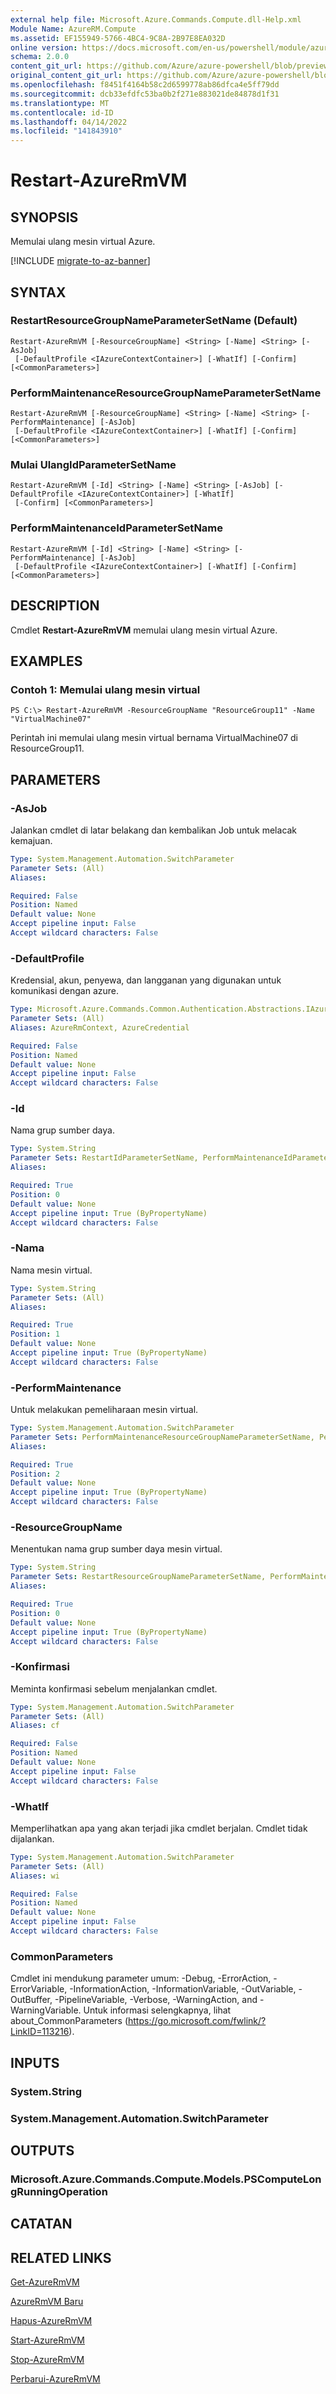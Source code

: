 ```yaml
---
external help file: Microsoft.Azure.Commands.Compute.dll-Help.xml
Module Name: AzureRM.Compute
ms.assetid: EF155949-5766-4BC4-9C8A-2B97E8EA032D
online version: https://docs.microsoft.com/en-us/powershell/module/azurerm.compute/restart-azurermvm
schema: 2.0.0
content_git_url: https://github.com/Azure/azure-powershell/blob/preview/src/ResourceManager/Compute/Commands.Compute/help/Restart-AzureRmVM.md
original_content_git_url: https://github.com/Azure/azure-powershell/blob/preview/src/ResourceManager/Compute/Commands.Compute/help/Restart-AzureRmVM.md
ms.openlocfilehash: f8451f4164b58c2d6599778ab86dfca4e5ff79dd
ms.sourcegitcommit: dcb33efdfc53ba0b2f271e883021de84878d1f31
ms.translationtype: MT
ms.contentlocale: id-ID
ms.lasthandoff: 04/14/2022
ms.locfileid: "141843910"
---
```

# Restart-AzureRmVM

## SYNOPSIS
Memulai ulang mesin virtual Azure.

[!INCLUDE [migrate-to-az-banner](../../includes/migrate-to-az-banner.md)]

## SYNTAX

### RestartResourceGroupNameParameterSetName (Default)
```
Restart-AzureRmVM [-ResourceGroupName] <String> [-Name] <String> [-AsJob]
 [-DefaultProfile <IAzureContextContainer>] [-WhatIf] [-Confirm] [<CommonParameters>]
```

### PerformMaintenanceResourceGroupNameParameterSetName
```
Restart-AzureRmVM [-ResourceGroupName] <String> [-Name] <String> [-PerformMaintenance] [-AsJob]
 [-DefaultProfile <IAzureContextContainer>] [-WhatIf] [-Confirm] [<CommonParameters>]
```

### Mulai UlangIdParameterSetName
```
Restart-AzureRmVM [-Id] <String> [-Name] <String> [-AsJob] [-DefaultProfile <IAzureContextContainer>] [-WhatIf]
 [-Confirm] [<CommonParameters>]
```

### PerformMaintenanceIdParameterSetName
```
Restart-AzureRmVM [-Id] <String> [-Name] <String> [-PerformMaintenance] [-AsJob]
 [-DefaultProfile <IAzureContextContainer>] [-WhatIf] [-Confirm] [<CommonParameters>]
```

## DESCRIPTION
Cmdlet **Restart-AzureRmVM** memulai ulang mesin virtual Azure.

## EXAMPLES

### Contoh 1: Memulai ulang mesin virtual
```
PS C:\> Restart-AzureRmVM -ResourceGroupName "ResourceGroup11" -Name "VirtualMachine07"
```

Perintah ini memulai ulang mesin virtual bernama VirtualMachine07 di ResourceGroup11.

## PARAMETERS

### -AsJob
Jalankan cmdlet di latar belakang dan kembalikan Job untuk melacak kemajuan.

```yaml
Type: System.Management.Automation.SwitchParameter
Parameter Sets: (All)
Aliases:

Required: False
Position: Named
Default value: None
Accept pipeline input: False
Accept wildcard characters: False
```

### -DefaultProfile
Kredensial, akun, penyewa, dan langganan yang digunakan untuk komunikasi dengan azure.

```yaml
Type: Microsoft.Azure.Commands.Common.Authentication.Abstractions.IAzureContextContainer
Parameter Sets: (All)
Aliases: AzureRmContext, AzureCredential

Required: False
Position: Named
Default value: None
Accept pipeline input: False
Accept wildcard characters: False
```

### -Id
Nama grup sumber daya.

```yaml
Type: System.String
Parameter Sets: RestartIdParameterSetName, PerformMaintenanceIdParameterSetName
Aliases:

Required: True
Position: 0
Default value: None
Accept pipeline input: True (ByPropertyName)
Accept wildcard characters: False
```

### -Nama
Nama mesin virtual.

```yaml
Type: System.String
Parameter Sets: (All)
Aliases:

Required: True
Position: 1
Default value: None
Accept pipeline input: True (ByPropertyName)
Accept wildcard characters: False
```

### -PerformMaintenance
Untuk melakukan pemeliharaan mesin virtual.

```yaml
Type: System.Management.Automation.SwitchParameter
Parameter Sets: PerformMaintenanceResourceGroupNameParameterSetName, PerformMaintenanceIdParameterSetName
Aliases:

Required: True
Position: 2
Default value: None
Accept pipeline input: True (ByPropertyName)
Accept wildcard characters: False
```

### -ResourceGroupName
Menentukan nama grup sumber daya mesin virtual.

```yaml
Type: System.String
Parameter Sets: RestartResourceGroupNameParameterSetName, PerformMaintenanceResourceGroupNameParameterSetName
Aliases:

Required: True
Position: 0
Default value: None
Accept pipeline input: True (ByPropertyName)
Accept wildcard characters: False
```

### -Konfirmasi
Meminta konfirmasi sebelum menjalankan cmdlet.

```yaml
Type: System.Management.Automation.SwitchParameter
Parameter Sets: (All)
Aliases: cf

Required: False
Position: Named
Default value: None
Accept pipeline input: False
Accept wildcard characters: False
```

### -WhatIf
Memperlihatkan apa yang akan terjadi jika cmdlet berjalan. Cmdlet tidak dijalankan.

```yaml
Type: System.Management.Automation.SwitchParameter
Parameter Sets: (All)
Aliases: wi

Required: False
Position: Named
Default value: None
Accept pipeline input: False
Accept wildcard characters: False
```

### CommonParameters
Cmdlet ini mendukung parameter umum: -Debug, -ErrorAction, -ErrorVariable, -InformationAction, -InformationVariable, -OutVariable, -OutBuffer, -PipelineVariable, -Verbose, -WarningAction, and -WarningVariable. Untuk informasi selengkapnya, lihat about_CommonParameters (https://go.microsoft.com/fwlink/?LinkID=113216).

## INPUTS

### System.String

### System.Management.Automation.SwitchParameter

## OUTPUTS

### Microsoft.Azure.Commands.Compute.Models.PSComputeLongRunningOperation

## CATATAN

## RELATED LINKS

[Get-AzureRmVM](./Get-AzureRmVM.md)

[AzureRmVM Baru](./New-AzureRmVM.md)

[Hapus-AzureRmVM](./Remove-AzureRmVM.md)

[Start-AzureRmVM](./Start-AzureRmVM.md)

[Stop-AzureRmVM](./Stop-AzureRmVM.md)

[Perbarui-AzureRmVM](./Update-AzureRmVM.md)


